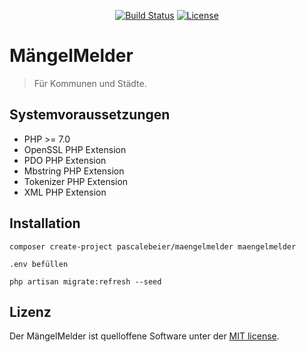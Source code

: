 <p align="center">
<a href="https://travis-ci.org/Pascalebeier/MaengelMelder"><img src="https://travis-ci.org/PascaleBeier/MaengelMelder.svg" alt="Build Status"></a>
<a href="https://packagist.org/packages/pascalebeier/maengelmelder"><img src="https://poser.pugx.org/pascalebeier/maengelmelder/license.svg" alt="License"></a>
</p>

# MängelMelder

> Für Kommunen und Städte.

## Systemvoraussetzungen

- PHP >= 7.0
- OpenSSL PHP Extension
- PDO PHP Extension
- Mbstring PHP Extension
- Tokenizer PHP Extension
- XML PHP Extension

## Installation

`composer create-project pascalebeier/maengelmelder maengelmelder`

`.env befüllen`

`php artisan migrate:refresh --seed` 

## Lizenz

Der MängelMelder ist quelloffene Software unter der [MIT license](http://opensource.org/licenses/MIT).
